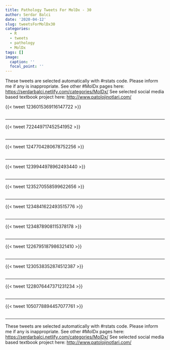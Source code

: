 ```yaml
---
title: Pathology Tweets For MolDx - 30
author: Serdar Balci
date: '2020-04-12'
slug: tweetsForMolDx30
categories:
  - R
  - tweets
  - pathology
  - MolDx
tags: []
image:
  caption: ''
  focal_point: ''
---
```



These tweets are selected automatically with #rstats code. Please inform me if any is inappropriate.
See other #MolDx pages here: https://serdarbalci.netlify.com/categories/MolDx/ 
See selected social media based textbook project here: http://www.patolojinotlari.com/

{{< tweet 1236015369116147722 >}}
<br>
<br>
<hr>
{{< tweet 722449717452541952 >}}
<br>
<br>
<hr>
{{< tweet 1247704280678752256 >}}
<br>
<br>
<hr>
{{< tweet 1239944978962493440 >}}
<br>
<br>
<hr>
{{< tweet 1235270558599622656 >}}
<br>
<br>
<hr>
{{< tweet 1234841622493515776 >}}
<br>
<br>
<hr>
{{< tweet 1234878908115378178 >}}
<br>
<br>
<hr>
{{< tweet 1226795187986321410 >}}
<br>
<br>
<hr>
{{< tweet 1230538352874512387 >}}
<br>
<br>
<hr>
{{< tweet 1228076447371231234 >}}
<br>
<br>
<hr>
{{< tweet 1050778894457077761 >}}
<br>
<br>
<hr>


These tweets are selected automatically with #rstats code. Please inform me if any is inappropriate.
See other #MolDx pages here: https://serdarbalci.netlify.com/categories/MolDx/ 
See selected social media based textbook project here: http://www.patolojinotlari.com/
